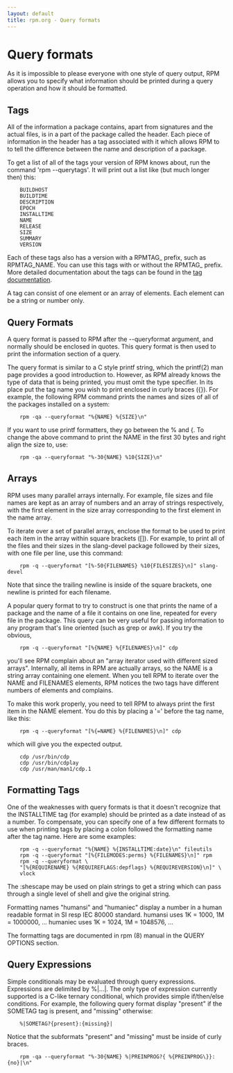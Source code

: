 ```yaml
---
layout: default
title: rpm.org - Query formats
---
```

# Query formats

As it is impossible to please everyone with one style of query output, RPM
allows you to specify what information should be printed during a query
operation and how it should be formatted.

## Tags

All of the information a package contains, apart from signatures and the
actual files, is in a part of the package called the header. Each piece
of information in the header has a tag associated with it which allows
RPM to to tell the difference between the name and description of a
package.

To get a list of all of the tags your version of RPM knows about, run the
command 'rpm --querytags'. It will print out a list like (but much longer
then) this:

```
    BUILDHOST
    BUILDTIME
    DESCRIPTION
    EPOCH
    INSTALLTIME
    NAME
    RELEASE
    SIZE
    SUMMARY
    VERSION
```

Each of these tags also has a version with a RPMTAG_ prefix, such as
RPMTAG_NAME. You can use this tags with or without the RPMTAG_ prefix.
More detailed documentation about the tags can be found in the
[tag documentation](tags.md).

A tag can consist of one element or an array of elements. Each element can
be a string or number only.

## Query Formats

A query format is passed to RPM after the --queryformat argument, and normally
should be enclosed in quotes. This query format is then used to print
the information section of a query.

The query format is similar to a C style printf string, which the printf(2)
man page provides a good introduction to. However, as RPM already knows the
type of data that is being printed, you must omit the type specifier. In
its place put the tag name you wish to print enclosed in curly braces
({}). For example, the following RPM command prints the names and sizes
of all of the packages installed on a system:

```
    rpm -qa --queryformat "%{NAME} %{SIZE}\n"
```

If you want to use printf formatters, they go between the % and {. To
change the above command to print the NAME in the first 30 bytes and
right align the size to, use:

```
    rpm -qa --queryformat "%-30{NAME} %10{SIZE}\n"
```

## Arrays

RPM uses many parallel arrays internally. For example, file sizes and 
file names are kept as an array of numbers and an array of strings
respectively, with the first element in the size array corresponding
to the first element in the name array. 

To iterate over a set of parallel arrays, enclose the format to be used
to print each item in the array within square brackets ([]). For example,
to print all of the files and their sizes in the slang-devel package
followed by their sizes, with one file per line, use this command:

```
    rpm -q --queryformat "[%-50{FILENAMES} %10{FILESIZES}\n]" slang-devel
```

Note that since the trailing newline is inside of the square brackets, one
newline is printed for each filename.

A popular query format to try to construct is one that prints the
name of a package and the name of a file it contains on one line, 
repeated for every file in the package. This query can be very useful
for passing information to any program that's line oriented (such as
grep or awk). If you try the obvious,

```
    rpm -q --queryformat "[%{NAME} %{FILENAMES}\n]" cdp
```

you'll see RPM complain about an "array iterator used with different
sized arrays". Internally, all items in RPM are actually arrays, so the
NAME is a string array containing one element. When you tell RPM to iterate
over the NAME and FILENAMES elements, RPM notices the two tags have
different numbers of elements and complains.

To make this work properly, you need to tell RPM to always print the first
item in the NAME element. You do this by placing a '=' before the tag
name, like this:

```
    rpm -q --queryformat "[%{=NAME} %{FILENAMES}\n]" cdp
```

which will give you the expected output.

```
    cdp /usr/bin/cdp
    cdp /usr/bin/cdplay
    cdp /usr/man/man1/cdp.1
```

## Formatting Tags

One of the weaknesses with query formats is that it doesn't recognize
that the INSTALLTIME tag (for example) should be printed as a date instead
of as a number. To compensate, you can specify one of a few different
formats to use when printing tags by placing a colon followed the formatting 
name after the tag name. Here are some examples:

```
    rpm -q --queryformat "%{NAME} %{INSTALLTIME:date}\n" fileutils
    rpm -q --queryformat "[%{FILEMODES:perms} %{FILENAMES}\n]" rpm
    rpm -q --queryformat \
	"[%{REQUIRENAME} %{REQUIREFLAGS:depflags} %{REQUIREVERSION}\n]" \
	vlock
```

The :shescape may be used on plain strings to get a string which can pass
through a single level of shell and give the original string.

Formatting names "humansi" and "humaniec" display a number in a human
readable format in SI resp IEC 80000 standard.
humansi uses 1K = 1000, 1M = 1000000, ...
humaniec uses 1K = 1024, 1M = 1048576, ...

The formatting tags are documented in rpm (8) manual in the QUERY OPTIONS
section.

## Query Expressions

Simple conditionals may be evaluated through query expressions. Expressions
are delimited by %|...|. The only type of expression currently supported
is a C-like ternary conditional, which provides simple if/then/else
conditions. For example, the following query format display "present" if
the SOMETAG tag is present, and "missing" otherwise:

```
    %|SOMETAG?{present}:{missing}|
```

Notice that the subformats "present" and "missing" must be inside of curly
braces.

```
    rpm -qa --queryformat "%-30{NAME} %|PREINPROG?{ %{PREINPROG\}}:{no}|\n"
```
